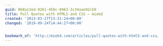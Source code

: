 ```yaml
---
guid: 0b8a13ed-9261-458c-8463-3c34aae92cb0
title: Pull Quotes with HTML5 and CSS — miekd
created: '2013-03-27T13:31:24+00:00'
changed: '2019-09-24T14:44:27+00:00'


bookmark_of: 'http://miekd.com/articles/pull-quotes-with-html5-and-css/'
---
```




